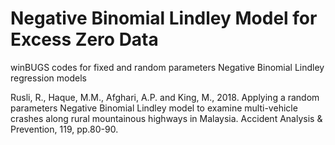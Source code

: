 # Negative Binomial Lindley Model for Excess Zero Data
 winBUGS codes for fixed and random parameters Negative Binomial Lindley regression models

Rusli, R., Haque, M.M., Afghari, A.P. and King, M., 2018. Applying a random parameters Negative Binomial Lindley model to examine multi-vehicle crashes along rural mountainous highways in Malaysia. Accident Analysis & Prevention, 119, pp.80-90.
